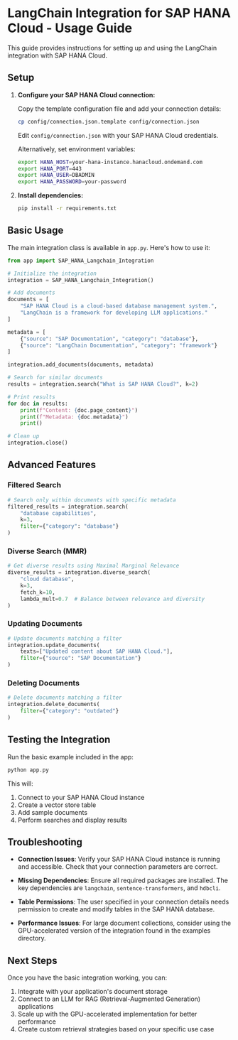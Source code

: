 # LangChain Integration for SAP HANA Cloud - Usage Guide

This guide provides instructions for setting up and using the LangChain integration with SAP HANA Cloud.

## Setup

1. **Configure your SAP HANA Cloud connection:**

   Copy the template configuration file and add your connection details:
   ```bash
   cp config/connection.json.template config/connection.json
   ```
   
   Edit `config/connection.json` with your SAP HANA Cloud credentials.

   Alternatively, set environment variables:
   ```bash
   export HANA_HOST=your-hana-instance.hanacloud.ondemand.com
   export HANA_PORT=443
   export HANA_USER=DBADMIN
   export HANA_PASSWORD=your-password
   ```

2. **Install dependencies:**

   ```bash
   pip install -r requirements.txt
   ```

## Basic Usage

The main integration class is available in `app.py`. Here's how to use it:

```python
from app import SAP_HANA_Langchain_Integration

# Initialize the integration
integration = SAP_HANA_Langchain_Integration()

# Add documents
documents = [
    "SAP HANA Cloud is a cloud-based database management system.",
    "LangChain is a framework for developing LLM applications."
]

metadata = [
    {"source": "SAP Documentation", "category": "database"},
    {"source": "LangChain Documentation", "category": "framework"}
]

integration.add_documents(documents, metadata)

# Search for similar documents
results = integration.search("What is SAP HANA Cloud?", k=2)

# Print results
for doc in results:
    print(f"Content: {doc.page_content}")
    print(f"Metadata: {doc.metadata}")
    print()

# Clean up
integration.close()
```

## Advanced Features

### Filtered Search

```python
# Search only within documents with specific metadata
filtered_results = integration.search(
    "database capabilities",
    k=3,
    filter={"category": "database"}
)
```

### Diverse Search (MMR)

```python
# Get diverse results using Maximal Marginal Relevance
diverse_results = integration.diverse_search(
    "cloud database",
    k=3,
    fetch_k=10,
    lambda_mult=0.7  # Balance between relevance and diversity
)
```

### Updating Documents

```python
# Update documents matching a filter
integration.update_documents(
    texts=["Updated content about SAP HANA Cloud."],
    filter={"source": "SAP Documentation"}
)
```

### Deleting Documents

```python
# Delete documents matching a filter
integration.delete_documents(
    filter={"category": "outdated"}
)
```

## Testing the Integration

Run the basic example included in the app:

```bash
python app.py
```

This will:
1. Connect to your SAP HANA Cloud instance
2. Create a vector store table
3. Add sample documents
4. Perform searches and display results

## Troubleshooting

- **Connection Issues**: Verify your SAP HANA Cloud instance is running and accessible. Check that your connection parameters are correct.

- **Missing Dependencies**: Ensure all required packages are installed. The key dependencies are `langchain`, `sentence-transformers`, and `hdbcli`.

- **Table Permissions**: The user specified in your connection details needs permission to create and modify tables in the SAP HANA database.

- **Performance Issues**: For large document collections, consider using the GPU-accelerated version of the integration found in the examples directory.

## Next Steps

Once you have the basic integration working, you can:

1. Integrate with your application's document storage
2. Connect to an LLM for RAG (Retrieval-Augmented Generation) applications
3. Scale up with the GPU-accelerated implementation for better performance
4. Create custom retrieval strategies based on your specific use case